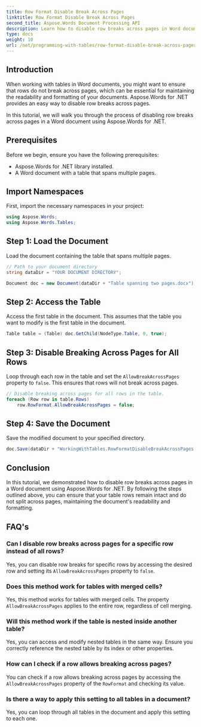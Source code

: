 ```yaml
---
title: Row Format Disable Break Across Pages
linktitle: Row Format Disable Break Across Pages
second_title: Aspose.Words Document Processing API
description: Learn how to disable row breaks across pages in Word documents using Aspose.Words for .NET to maintain table readability and formatting.
type: docs
weight: 10
url: /net/programming-with-tables/row-format-disable-break-across-pages/
---
```

## Introduction

When working with tables in Word documents, you might want to ensure that rows do not break across pages, which can be essential for maintaining the readability and formatting of your documents. Aspose.Words for .NET provides an easy way to disable row breaks across pages.

In this tutorial, we will walk you through the process of disabling row breaks across pages in a Word document using Aspose.Words for .NET.

## Prerequisites

Before we begin, ensure you have the following prerequisites:
- Aspose.Words for .NET library installed.
- A Word document with a table that spans multiple pages.

## Import Namespaces

First, import the necessary namespaces in your project:

```csharp
using Aspose.Words;
using Aspose.Words.Tables;
```

## Step 1: Load the Document

Load the document containing the table that spans multiple pages.

```csharp
// Path to your document directory 
string dataDir = "YOUR DOCUMENT DIRECTORY";

Document doc = new Document(dataDir + "Table spanning two pages.docx");
```

## Step 2: Access the Table

Access the first table in the document. This assumes that the table you want to modify is the first table in the document.

```csharp
Table table = (Table) doc.GetChild(NodeType.Table, 0, true);
```

## Step 3: Disable Breaking Across Pages for All Rows

Loop through each row in the table and set the `AllowBreakAcrossPages` property to `false`. This ensures that rows will not break across pages.

```csharp
// Disable breaking across pages for all rows in the table.
foreach (Row row in table.Rows)
    row.RowFormat.AllowBreakAcrossPages = false;
```

## Step 4: Save the Document

Save the modified document to your specified directory.

```csharp
doc.Save(dataDir + "WorkingWithTables.RowFormatDisableBreakAcrossPages.docx");
```

## Conclusion

In this tutorial, we demonstrated how to disable row breaks across pages in a Word document using Aspose.Words for .NET. By following the steps outlined above, you can ensure that your table rows remain intact and do not split across pages, maintaining the document's readability and formatting.

## FAQ's

### Can I disable row breaks across pages for a specific row instead of all rows?  
Yes, you can disable row breaks for specific rows by accessing the desired row and setting its `AllowBreakAcrossPages` property to `false`.

### Does this method work for tables with merged cells?  
Yes, this method works for tables with merged cells. The property `AllowBreakAcrossPages` applies to the entire row, regardless of cell merging.

### Will this method work if the table is nested inside another table?  
Yes, you can access and modify nested tables in the same way. Ensure you correctly reference the nested table by its index or other properties.

### How can I check if a row allows breaking across pages?  
You can check if a row allows breaking across pages by accessing the `AllowBreakAcrossPages` property of the `RowFormat` and checking its value.

### Is there a way to apply this setting to all tables in a document?  
Yes, you can loop through all tables in the document and apply this setting to each one.
